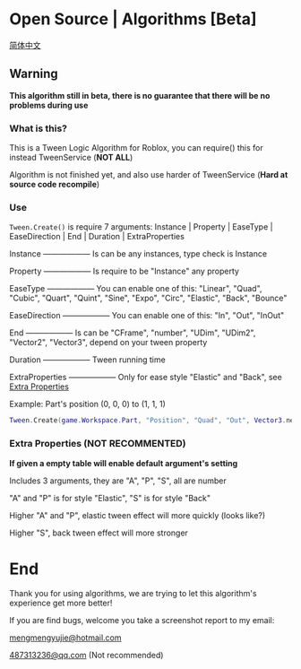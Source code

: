 # Open Source | Algorithms [Beta]

[简体中文](https://github.com/Verycuteabbey/Algorithms/blob/main/README_CN.md)

## Warning
**This algorithm still in beta, there is no guarantee that there will be no problems during use**
### What is this?
This is a Tween Logic Algorithm for Roblox, you can require() this for instead TweenService (**NOT ALL**)

Algorithm is not finished yet, and also use harder of TweenService (**Hard at source code recompile**)
### Use
`Tween.Create()` is require 7 arguments:
Instance | Property | EaseType | EaseDirection | End | Duration | ExtraProperties

Instance —————— Is can be any instances, type check is Instance

Property —————— Is require to be "Instance" any property

EaseType —————— You can enable one of this: "Linear", "Quad", "Cubic", "Quart", "Quint", "Sine", "Expo", "Circ", "Elastic", "Back", "Bounce"

EaseDirection —————— You can enable one of this: "In", "Out", "InOut"

End —————— Is can be "CFrame", "number", "UDim", "UDim2", "Vector2", "Vector3", depend on your tween property

Duration —————— Tween running time

ExtraProperties —————— Only for ease style "Elastic" and "Back", see [Extra Properties](https://github.com/Verycuteabbey/Algorithms/blob/main/README.md#extra-properties-not-recommented)

Example: Part's position (0, 0, 0) to (1, 1, 1)
```lua
Tween.Create(game.Workspace.Part, "Position", "Quad", "Out", Vector3.new(1, 1, 1), 1, {});
```
### Extra Properties (**NOT RECOMMENTED**)
**If given a empty table will enable default argument's setting**

Includes 3 arguments, they are "A", "P", "S", all are number

"A" and "P" is for style "Elastic", "S" is for style "Back"

Higher "A" and "P", elastic tween effect will more quickly (looks like?)

Higher "S", back tween effect will more stronger
# End
Thank you for using algorithms, we are trying to let this algorithm's experience get more better!

If you are find bugs, welcome you take a screenshot report to my email:

mengmengyujie@hotmail.com

487313236@qq.com (Not recommended)
